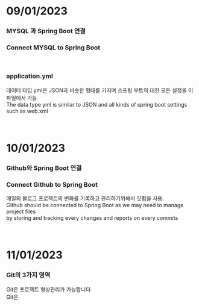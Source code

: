 # 09/01/2023<br>
### MYSQL 과 Spring Boot 연결
### Connect MYSQL to Spring Boot<br>
<br>

### application.yml <br>
데이터 타입 yml은 JSON과 비슷한 형태를 가지며 스프링 부트의 대한 모든 설정을 이 파일에서 가능<br>
The data type yml is similar to JSON and all kinds of spring boot settings such as web.xml <br>
<br>
<br>
# 10/01/2023<br>
### Github와 Spring Boot 연결<br>
### Connect Github to Spring Boot<br>

매일의 블로그 프로젝트의 변화를 기록하고 관리하기위해서 깃헙을 사용.<br>
Github should be connected to Spring Boot as we may need to manage project files<br>
by storing and tracking every changes and reports on every commits<br>
<br>
<br>
# 11/01/2023<br>
### Git의 3가지 영역
Git은 프로젝트 형상관리가 가능합니다<br>
Git은 





